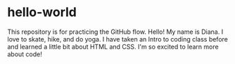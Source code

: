 # hello-world
This repository is for practicing the GitHub flow.
Hello! My name is Diana. I love to skate, hike, and do yoga. I have taken an Intro to coding class before and learned a little bit about HTML and CSS. I'm so excited to learn more about code!
